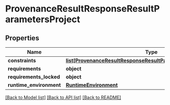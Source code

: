 # ProvenanceResultResponseResultParametersProject

## Properties
Name | Type | Description | Notes
------------ | ------------- | ------------- | -------------
**constraints** | [**list[ProvenanceResultResponseResultParametersProjectConstraints]**](ProvenanceResultResponseResultParametersProjectConstraints.md) |  |
**requirements** | **object** |  |
**requirements_locked** | **object** |  |
**runtime_environment** | [**RuntimeEnvironment**](RuntimeEnvironment.md) |  |

[[Back to Model list]](../README.md#documentation-for-models) [[Back to API list]](../README.md#documentation-for-api-endpoints) [[Back to README]](../README.md)

